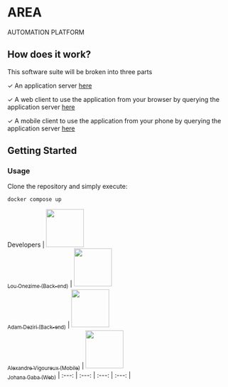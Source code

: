 # AREA
AUTOMATION PLATFORM

## How does it work?

This software suite will be broken into three parts

✓ An application server [here](https://github.com/EpitechPromo2027/B-DEV-500-PAR-5-1-area-alexandre.vigoureux/tree/main/server)

✓ A web client to use the application from your browser by querying the application server [here](https://github.com/EpitechPromo2027/B-DEV-500-PAR-5-1-area-alexandre.vigoureux/tree/main/web)

✓ A mobile client to use the application from your phone by querying the application server [here](https://github.com/EpitechPromo2027/B-DEV-500-PAR-5-1-area-alexandre.vigoureux/tree/main/mobile)

## Getting Started

### Usage

Clone the repository and simply execute:

```bash
docker compose up
```

Developers
| [<img src="https://github.com/louonezime.png?size=85" width=85><br><sub>Lou Onezime (Back-end)</sub>](https://github.com/louonezime) | [<img src="https://github.com/adamdeziri.png?size=85" width=85><br><sub>Adam Deziri (Back-end)</sub>](https://github.com/adamdeziri) | [<img src="https://avatars.githubusercontent.com/u/100275038?v=4?size=85" width=85><br><sub>Alexandre Vigoureux (Mobile)</sub>](https://github.com/Aluxray) | [<img src="https://avatars.githubusercontent.com/u/114922714?v=4?size=85" width=85><br><sub>Johana Gaba (Web)</sub>](https://github.com/ivsgabi)
| :---: | :---: | :---: | :---: |
